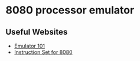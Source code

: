 # 8080 processor emulator

## Useful Websites
- [Emulator 101](http://emulator101.com/)
- [Instruction Set for 8080](http://pastraiser.com/cpu/i8080/i8080_opcodes.html)